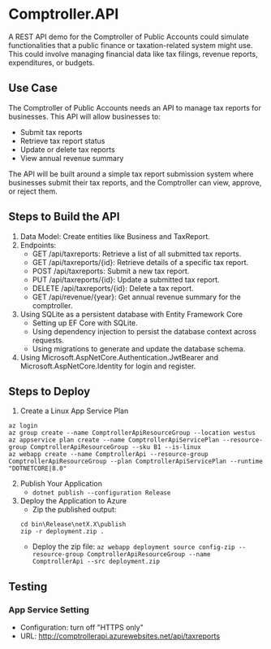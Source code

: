# Comptroller.API
A REST API demo for the Comptroller of Public Accounts could simulate functionalities that a public finance or taxation-related system might use. This could involve managing financial data like tax filings, revenue reports, expenditures, or budgets.

## Use Case 
The Comptroller of Public Accounts needs an API to manage tax reports for businesses. This API will allow businesses to:
* Submit tax reports
* Retrieve tax report status
* Update or delete tax reports
* View annual revenue summary

The API will be built around a simple tax report submission system where businesses submit their tax reports, and the Comptroller can view, approve, or reject them.

## Steps to Build the API
1. Data Model: Create entities like Business and TaxReport.
2. Endpoints:
    - GET /api/taxreports: Retrieve a list of all submitted tax reports.
    - GET /api/taxreports/{id}: Retrieve details of a specific tax report.
    - POST /api/taxreports: Submit a new tax report.
    - PUT /api/taxreports/{id}: Update a submitted tax report.
    - DELETE /api/taxreports/{id}: Delete a tax report.
    - GET /api/revenue/{year}: Get annual revenue summary for the comptroller.
3. Using SQLite as a persistent database with Entity Framework Core
    - Setting up EF Core with SQLite.
    - Using dependency injection to persist the database context across requests.
    - Using migrations to generate and update the database schema.
4. Using Microsoft.AspNetCore.Authentication.JwtBearer and Microsoft.AspNetCore.Identity for login and register. 

## Steps to Deploy
1. Create a Linux App Service Plan 
```
az login
az group create --name ComptrollerApiResourceGroup --location westus
az appservice plan create --name ComptrollerApiServicePlan --resource-group ComptrollerApiResourceGroup --sku B1 --is-linux
az webapp create --name ComptrollerApi --resource-group ComptrollerApiResourceGroup --plan ComptrollerApiServicePlan --runtime "DOTNETCORE|8.0"
```
2. Publish Your Application 
    - `dotnet publish --configuration Release`
3. Deploy the Application to Azure 
    - Zip the published output:
    ```
    cd bin\Release\netX.X\publish
    zip -r deployment.zip .
    ```
    - Deploy the zip file: `az webapp deployment source config-zip --resource-group ComptrollerApiResourceGroup --name ComptrollerApi --src deployment.zip`

## Testing 
### App Service Setting 
* Configuration: turn off "HTTPS only" 
* URL: http://comptrollerapi.azurewebsites.net/api/taxreports
